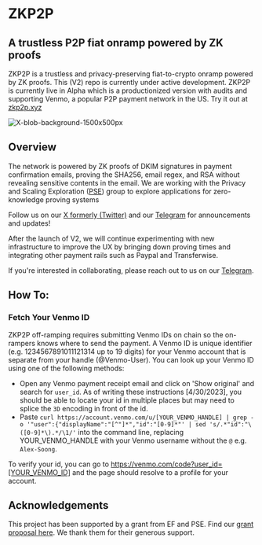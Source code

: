 # ZKP2P

## A trustless P2P fiat onramp powered by ZK proofs

ZKP2P is a trustless and privacy-preserving fiat-to-crypto onramp powered by ZK proofs. This (V2) repo is currently under active development. ZKP2P is currently live in Alpha which is a productionized version with audits and supporting Venmo, a popular P2P payment network in the US. Try it out at [zkp2p.xyz](https://zkp2p.xyz/)

![X-blob-background-1500x500px](https://github.com/zkp2p/zk-p2p/assets/6797244/65e8ae36-eb8b-4b53-85e9-fa0801bafcf0)



## Overview
The network is powered by ZK proofs of DKIM signatures in payment confirmation emails, proving the SHA256, email regex, and RSA without revealing sensitive contents in the email. We are working with the Privacy and Scaling Exploration ([PSE](https://pse.dev/projects/zkp2p)) group to explore applications for zero-knowledge proving systems

Follow us on our [X formerly (Twitter)](https://x.com/zkp2p) and our [Telegram](https://t.me/+XDj9FNnW-xs5ODNl) for announcements and updates!

After the launch of V2, we will continue experimenting with new infrastructure to improve the UX by bringing down proving times and integrating other payment rails such as Paypal and Transferwise.

If you're interested in collaborating, please reach out to us on our [Telegram](https://t.me/+XDj9FNnW-xs5ODNl).

## How To:

### Fetch Your Venmo ID
ZKP2P off-ramping requires submitting Venmo IDs on chain so the on-rampers knows where to send the payment. A Venmo ID is unique identifier (e.g. 1234567891011121314 up to 19 digits) for your Venmo account that is separate from your handle (@Venmo-User). You can look up your Venmo ID using one of the following methods:

- Open any Venmo payment receipt email and click on 'Show original' and search for `user_id`. As of writing these instructions [4/30/2023], you should be able to locate your id in multiple places but may need to splice the `3D` encoding in front of the id.
- Paste `curl https://account.venmo.com/u/[YOUR_VENMO_HANDLE] | grep -o '"user":{"displayName":"[^"]*","id":"[0-9]*"' | sed 's/.*"id":"\([0-9]*\).*/\1/'` into the command line, replacing YOUR_VENMO_HANDLE with your Venmo username without the `@` e.g. `Alex-Soong`.

To verify your id, you can go to https://venmo.com/code?user_id=[YOUR_VENMO_ID] and the page should resolve to a profile for your account.

## Acknowledgements
This project has been supported by a grant from EF and PSE. Find our [grant proposal here](https://hackmd.io/R0QW7X4UQCSsZ4X8pFergg). We thank them for their generous support.
